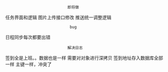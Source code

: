                                即将做
任务界面和逻辑
图片上传接口修改
推送统一调整逻辑

                                bug
日程同步每次都要出错



                               解决日志
签到全是上班。。数据也是一样                   需要对对象进行深拷贝
签到地址存入数据库全部一样                     主键一样，冲突了
